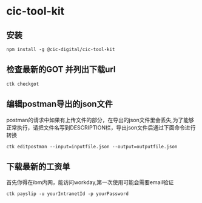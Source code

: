 # cic-tool-kit

##  安装
```
npm install -g @cic-digital/cic-tool-kit
```

##  检查最新的GOT 并列出下载url
```
ctk checkgot
```

##  编辑postman导出的json文件
postman的请求中如果有上传文件的部分，在导出的json文件里会丢失,为了能够正常执行，请把文件名写到DESCRIPTION栏，导出json文件后通过下面命令进行转换
```
ctk editpostman --input=inputfile.json --output=outputfile.json
```

##  下载最新的工资单
首先你得在ibm内网，能访问workday,第一次使用可能会需要email验证
```
ctk payslip -u yourIntranetId -p yourPassword
```